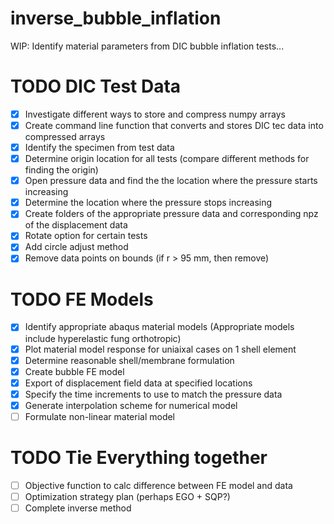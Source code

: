 # inverse_bubble_inflation
WIP: Identify material parameters from DIC bubble inflation tests...

# TODO DIC Test Data
- [x] Investigate different ways to store and compress numpy arrays
- [x] Create command line function that converts and stores DIC tec data into compressed arrays
- [x] Identify the specimen from test data 
- [x] Determine origin location for all tests (compare different methods for finding the origin)
- [x] Open pressure data and find the the location where the pressure starts increasing
- [x] Determine the location where the pressure stops increasing
- [x] Create folders of the appropriate pressure data and corresponding npz of the displacement data
- [x] Rotate option for certain tests
- [x] Add circle adjust method
- [x] Remove data points on bounds (if r > 95 mm, then remove)

# TODO FE Models
- [x] Identify appropriate abaqus material models (Appropriate models include hyperelastic fung orthotropic)
- [x] Plot material model response for uniaixal cases on 1 shell element
- [x] Determine reasonable shell/membrane formulation
- [x] Create bubble FE model
- [x] Export of displacement field data at specified locations
- [x] Specify the time increments to use to match the pressure data
- [x] Generate interpolation scheme for numerical model
- [ ] Formulate non-linear material model

# TODO Tie Everything together
- [ ] Objective function to calc difference between FE model and data
- [ ] Optimization strategy plan (perhaps EGO + SQP?)
- [ ] Complete inverse method 
